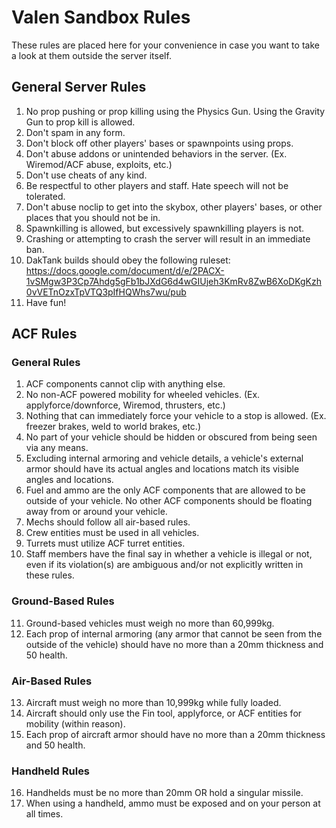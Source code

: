 # Valen Sandbox Rules
These rules are placed here for your convenience in case you want to take a look at them outside the server itself.

## General Server Rules
1. No prop pushing or prop killing using the Physics Gun. Using the Gravity Gun to prop kill is allowed.
2. Don't spam in any form.
3. Don't block off other players' bases or spawnpoints using props.
4. Don't abuse addons or unintended behaviors in the server. (Ex. Wiremod/ACF abuse, exploits, etc.)
5. Don't use cheats of any kind.
6. Be respectful to other players and staff. Hate speech will not be tolerated.
7. Don't abuse noclip to get into the skybox, other players' bases, or other places that you should not be in.
8. Spawnkilling is allowed, but excessively spawnkilling players is not.
9. Crashing or attempting to crash the server will result in an immediate ban.
10. DakTank builds should obey the following ruleset: https://docs.google.com/document/d/e/2PACX-1vSMgw3P3Cp7Ahdg5gFb1bJXdG6d4wGIUjeh3KmRv8ZwB6XoDKgKzh0vVETnOzxTpVTQ3pIfHQWhs7wu/pub
11. Have fun!

## ACF Rules

### General Rules
1.	ACF components cannot clip with anything else.
2.	No non-ACF powered mobility for wheeled vehicles. (Ex. applyforce/downforce, Wiremod, thrusters, etc.)
3.	Nothing that can immediately force your vehicle to a stop is allowed. (Ex. freezer brakes, weld to world brakes, etc.)
4.	No part of your vehicle should be hidden or obscured from being seen via any means.
5.	Excluding internal armoring and vehicle details, a vehicle's external armor should have its actual angles and locations match its visible angles and locations.
6.	Fuel and ammo are the only ACF components that are allowed to be outside of your vehicle. No other ACF components should be floating away from or around your vehicle.
7.	Mechs should follow all air-based rules.
8.	Crew entities must be used in all vehicles.
9.	Turrets must utilize ACF turret entities.
10.	Staff members have the final say in whether a vehicle is illegal or not, even if its violation(s) are ambiguous and/or not explicitly written in these rules.

### Ground-Based Rules
11.	Ground-based vehicles must weigh no more than 60,999kg.
12.	Each prop of internal armoring (any armor that cannot be seen from the outside of the vehicle) should have no more than a 20mm thickness and 50 health.

### Air-Based Rules
13.	Aircraft must weigh no more than 10,999kg while fully loaded.
14.	Aircraft should only use the Fin tool, applyforce, or ACF entities for mobility (within reason).
15.	Each prop of aircraft armor should have no more than a 20mm thickness and 50 health.

### Handheld Rules
16.	Handhelds must be no more than 20mm OR hold a singular missile.
17.	When using a handheld, ammo must be exposed and on your person at all times.